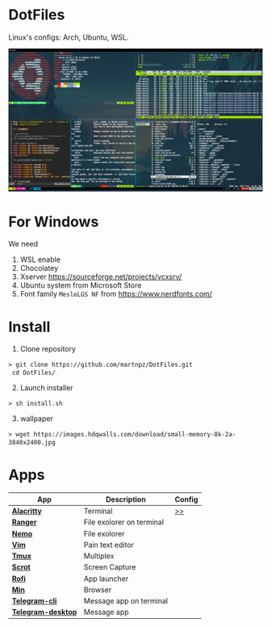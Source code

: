 # DotFiles
Linux's configs: Arch, Ubuntu, WSL.

![Terminal](SetUp.png)


# For Windows
 
 We need
 1. WSL enable
 2. Chocolatey
 3. Xserver https://sourceforge.net/projects/vcxsrv/
 4. Ubuntu system from Microsoft Store
 5. Font family ```MesloLGS NF``` from https://www.nerdfonts.com/

# Install

1. Clone repository
```
> git clone https://github.com/martnpz/DotFiles.git
 cd DotFiles/
```
2. Launch installer
```
> sh install.sh
```
3. wallpaper
```
> wget https://images.hdqwalls.com/download/small-memory-8k-2a-3840x2400.jpg
```

# Apps 

| App | Description                                             | Config                                                                  |
| -------------------------------------------------------------------     |-------------------------- | ------------------                                                      |
| **[Alacritty](https://github.com/alacritty/alacritty)**                 | Terminal                  | [>>](https://github.com/martnpz/DotFiles/tree/master/.config/alacritty) |
| **[Ranger](https://github.com/ranger/ranger)**                          | File exolorer on terminal |
| **[Nemo](https://wiki.archlinux.org/index.php/Nemo)**                   | File exolorer             |
| **[Vim](https://wiki.archlinux.org/index.php/Vim)**                     | Pain text editor          |
| **[Tmux](https://github.com/tmux/tmux/wiki)**                           | Multiplex                 |
| **[Scrot](https://github.com/resurrecting-open-source-projects/scrot)** | Screen Capture            |
| **[Rofi](https://wiki.archlinux.org/index.php/Rofi)**                   | App launcher              |
| **[Min](https://www.archlinux.org/packages/community/any/min/)**        | Browser                   |
| **[Telegram-cli](https://github.com/vysheng/tg)**                       | Message app on terminal   |
| **[Telegram-desktop](https://wiki.archlinux.org/index.php/Telegram)**   | Message app               |
